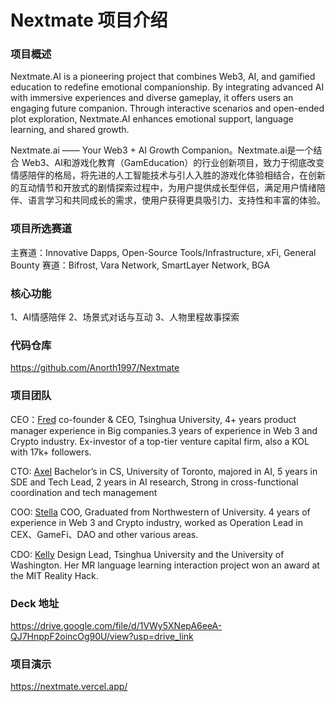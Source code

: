 # Nextmate 项目介绍

### 项目概述

Nextmate.AI is a pioneering project that combines Web3, AI, and gamified education to redefine emotional companionship. By integrating advanced AI with immersive experiences and diverse gameplay, it offers users an engaging future companion. Through interactive scenarios and open-ended plot exploration, Nextmate.AI enhances emotional support, language learning, and shared growth.

Nextmate.ai —— Your Web3 + AI Growth Companion。Nextmate.ai是一个结合 Web3、AI和游戏化教育（GamEducation）的行业创新项目，致力于彻底改变情感陪伴的格局，将先进的人工智能技术与引人入胜的游戏化体验相结合，在创新的互动情节和开放式的剧情探索过程中，为用户提供成长型伴侣，满足用户情绪陪伴、语言学习和共同成长的需求，使用户获得更具吸引力、支持性和丰富的体验。

### 项目所选赛道

主赛道：Innovative Dapps, Open-Source Tools/Infrastructure, xFi, General
Bounty 赛道：Bifrost, Vara Network, SmartLayer Network, BGA

### 核心功能

1、AI情感陪伴
2、场景式对话与互动
3、人物里程故事探索

### 代码仓库

https://github.com/Anorth1997/Nextmate

### 项目团队
CEO：[Fred](https://github.com/Dacongfred) co-founder & CEO, Tsinghua University, 4+ years product manager experience in Big companies.3 years of experience in Web 3 and Crypto industry. Ex-investor of a top-tier venture capital firm, also a KOL with 17k+ followers. 

CTO:  [Axel](https://github.com/Anorth1997) Bachelor’s in CS, University of Toronto, majored in AI, 5 years in SDE and Tech Lead, 2 years in AI research, Strong in cross-functional coordination and tech management

COO: [Stella](https://github.com/cuimeng1027)  COO, Graduated from Northwestern of University. 4 years of experience in Web 3 and Crypto industry, worked as Operation Lead in CEX、GameFi、DAO and other various areas.

CDO: [Kelly](https://github.com/KellyBaby) Design Lead, Tsinghua University and the University of Washington. Her MR language learning interaction project won an award at the MIT Reality Hack.

### Deck 地址

https://drive.google.com/file/d/1VWy5XNepA6eeA-QJ7HnppF2oincOg90U/view?usp=drive_link

### 项目演示

https://nextmate.vercel.app/
